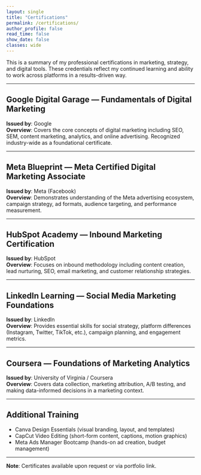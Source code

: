 ```yaml
---
layout: single
title: "Certifications"
permalink: /certifications/
author_profile: false
read_time: false
show_date: false
classes: wide
---
```

This is a summary of my professional certifications in marketing, strategy, and digital tools. These credentials reflect my continued learning and ability to work across platforms in a results-driven way.

---

## Google Digital Garage — Fundamentals of Digital Marketing  
**Issued by**: Google  
**Overview**: Covers the core concepts of digital marketing including SEO, SEM, content marketing, analytics, and online advertising. Recognized industry-wide as a foundational certificate.

---

## Meta Blueprint — Meta Certified Digital Marketing Associate  
**Issued by**: Meta (Facebook)  
**Overview**: Demonstrates understanding of the Meta advertising ecosystem, campaign strategy, ad formats, audience targeting, and performance measurement.

---

## HubSpot Academy — Inbound Marketing Certification  
**Issued by**: HubSpot  
**Overview**: Focuses on inbound methodology including content creation, lead nurturing, SEO, email marketing, and customer relationship strategies.

---

## LinkedIn Learning — Social Media Marketing Foundations  
**Issued by**: LinkedIn  
**Overview**: Provides essential skills for social strategy, platform differences (Instagram, Twitter, TikTok, etc.), campaign planning, and engagement metrics.

---

## Coursera — Foundations of Marketing Analytics  
**Issued by**: University of Virginia / Coursera  
**Overview**: Covers data collection, marketing attribution, A/B testing, and making data-informed decisions in a marketing context.

---

## Additional Training  
- Canva Design Essentials (visual branding, layout, and templates)  
- CapCut Video Editing (short-form content, captions, motion graphics)  
- Meta Ads Manager Bootcamp (hands-on ad creation, budget management)

---

**Note**: Certificates available upon request or via portfolio link.
